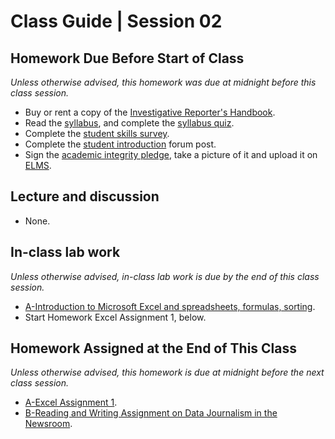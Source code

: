 # Class Guide | Session 02

## Homework Due Before Start of Class
*Unless otherwise advised, this homework was due at midnight before this class session.*   

* Buy or rent a copy of the [Investigative Reporter's Handbook](https://www.amazon.com/Investigative-Reporters-Handbook-Documents-Techniques/dp/0312589972).
* Read the [syllabus](../../README.md), and complete the [syllabus quiz](https://umd.instructure.com/courses/1259604/quizzes/1263657).
* Complete the [student skills survey](https://umd.instructure.com/courses/1259604/quizzes/1263662).
* Complete the [student introduction](https://umd.instructure.com/courses/1259604/discussion_topics/3575076) forum post.
* Sign the [academic integrity pledge](https://umd.instructure.com/courses/1259604/assignments/4811974), take a picture of it and upload it on [ELMS](https://umd.instructure.com/courses/1259604/assignments/4811974).

## Lecture and discussion

* None.

## In-class lab work
*Unless otherwise advised, in-class lab work is due by the end of this class session.*   

* [A-Introduction to Microsoft Excel and spreadsheets, formulas, sorting](02-In-Class-Lab/02-Excel-Lab-01.md).
* Start Homework Excel Assignment 1, below.

## Homework Assigned at the End of This Class
*Unless otherwise advised, this homework is due at midnight before the next class session.*   

* [A-Excel Assignment 1](02-Homework-Assigned/A-excel-assignment-1.md).
* [B-Reading and Writing Assignment on Data Journalism in the Newsroom](02-Homework-Assigned/B-reading-writing-assignment.md).
